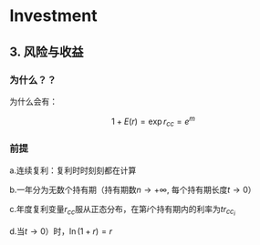 ﻿# Investment

## 3. 风险与收益


### 为什么？？

为什么会有：

$$
1+E\left ( r \right ) = \exp {r_{cc}}= e^{m}
$$

### 前提

a.连续复利：复利时时刻刻都在计算

b.一年分为无数个持有期（持有期数$n \to +\infty$, 每个持有期长度$t \to 0$）

c.年度复利变量$r_{cc}$服从正态分布，在第$i$个持有期内的利率为$tr_{cc_{i}}$

d.当$t \to 0$）时，$\ln \left( 1+r \right ) = r$




